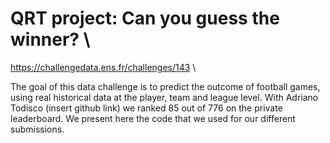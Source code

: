 # QRT project: Can you guess the winner? \

https://challengedata.ens.fr/challenges/143 \

The goal of this data challenge is to predict the outcome of football games, using real historical data at the player, team and league level. With Adriano Todisco (insert github link) we ranked 85 out of 776 on the private leaderboard. We present here the code that we used for our different submissions.
